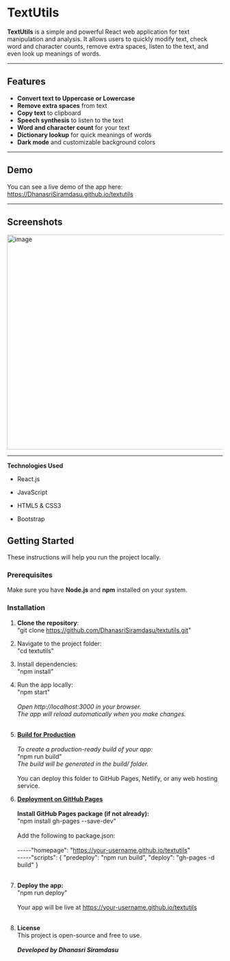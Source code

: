 # TextUtils

**TextUtils** is a simple and powerful React web application for text manipulation and analysis. It allows users to quickly modify text, check word and character counts, remove extra spaces, listen to the text, and even look up meanings of words.

---

## Features

- **Convert text to Uppercase or Lowercase**  
- **Remove extra spaces** from text  
- **Copy text** to clipboard  
- **Speech synthesis** to listen to the text  
- **Word and character count** for your text  
- **Dictionary lookup** for quick meanings of words  
- **Dark mode** and customizable background colors  

---

## Demo

You can see a live demo of the app here:  
https://DhanasriSiramdasu.github.io/textutils

---

## Screenshots

<img width="800" height="500" alt="image" src="https://github.com/user-attachments/assets/2e99b9c4-c1b0-41e0-bfde-d35929a251bc" />


---


<b>Technologies Used</b></br>

 * React.js</br>

 * JavaScript</br> 

 * HTML5 & CSS3</br>

 * Bootstrap</br>

## Getting Started

These instructions will help you run the project locally.

### Prerequisites

Make sure you have **Node.js** and **npm** installed on your system.

### Installation

1. **Clone the repository**:</br>
   "git clone https://github.com/DhanasriSiramdasu/textutils.git"

3. Navigate to the project folder:</br>
   "cd textutils"
4. Install dependencies:</br>
   "npm install"
5. Run the app locally:</br>
   "npm start"</br>
   </br>
   <i>Open http://localhost:3000 in your browser. </br>
   The app will reload automatically when you make changes.</i></br></br>
6. <u><b>Build for Production</b></u></br> </br>
   <i>To create a production-ready build of your app:</i> </br>
   "npm run build"</br>
   <i>The build will be generated in the build/ folder.</i></br></br>
   You can deploy this folder to GitHub Pages, Netlify, or any web hosting service. </br>
7. <u><b>Deployment on GitHub Pages</b></u></br></br>
   <b>Install GitHub Pages package (if not already):</b> </br>
   "npm install gh-pages --save-dev"</br></br>
   Add the following to package.json: </br></br>-----"homepage": "https://your-username.github.io/textutils"
   </br>-----"scripts": { "predeploy": "npm run build", "deploy": "gh-pages -d build" } </br></br>
8. <b>Deploy the app:</b></br>
   "npm run deploy"</br></br>
   Your app will be live at https://your-username.github.io/textutils </br></br>
9. <b>License</b>
   </br>This project is open-source and free to use.</br></br>
   <b><i>Developed by Dhanasri Siramdasu</i></b>
